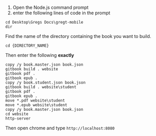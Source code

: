 1. Open the Node.js command prompt
2. enter the following lines of code in the prompt

```
cd Desktop\Gregs Docs\gregt-mobile
dir
```

Find the name of the directory containing the book you want to build.

```
cd {DIRECTORY_NAME}
```

Then enter the following **exactly**

```
copy /y book.master.json book.json
gitbook build . website
gitbook pdf .
gitbook epub .
copy /y book.student.json book.json
gitbook build . website\student
gitbook pdf .
gitbook epub .
move *.pdf website\student
move *.epub website\student
copy /y book.master.json book.json
cd website
http-server
```

Then open chrome and type `http://localhost:8080`


